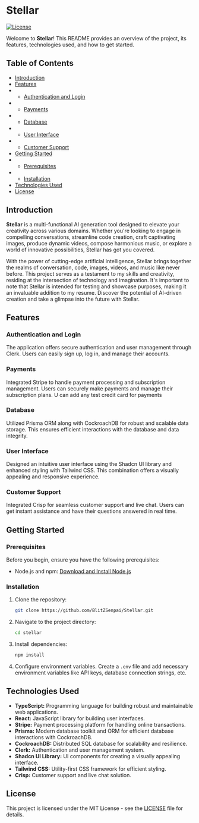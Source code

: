 # Stellar

[![License](https://img.shields.io/badge/license-MIT-blue.svg)](LICENSE)

Welcome to **Stellar**! This README provides an overview of the project, its features, technologies used, and how to get started.

## Table of Contents

- [Introduction](#introduction)
- [Features](#features)
- - [Authentication and Login](#authentication-and-login)
- - [Payments](#payments)
- - [Database](#database)
- - [User Interface](#user-interface)
- - [Customer Support](#customer-support)
- [Getting Started](#getting-started)
- - [Prerequisites](#prerequisites)
- - [Installation](#installation)
- [Technologies Used](#technologies-used)
- [License](#license)

## Introduction

**Stellar** is a multi-functional AI generation tool designed to elevate your creativity across various domains. Whether you're looking to engage in compelling conversations, streamline code creation, craft captivating images, produce dynamic videos, compose harmonious music, or explore a world of innovative possibilities, Stellar has got you covered.

With the power of cutting-edge artificial intelligence, Stellar brings together the realms of conversation, code, images, videos, and music like never before. This project serves as a testament to my skills and creativity, residing at the intersection of technology and imagination. It's important to note that Stellar is intended for testing and showcase purposes, making it an invaluable addition to my resume. Discover the potential of AI-driven creation and take a glimpse into the future with Stellar.

## Features

### Authentication and Login

The application offers secure authentication and user management through Clerk. Users can easily sign up, log in, and manage their accounts.

### Payments

Integrated Stripe to handle payment processing and subscription management. Users can securely make payments and manage their subscription plans. U can add any test credit card for payments

### Database

Utilized Prisma ORM along with CockroachDB for robust and scalable data storage. This ensures efficient interactions with the database and data integrity.

### User Interface

Designed an intuitive user interface using the Shadcn UI library and enhanced styling with Tailwind CSS. This combination offers a visually appealing and responsive experience.

### Customer Support

Integrated Crisp for seamless customer support and live chat. Users can get instant assistance and have their questions answered in real time.

## Getting Started

### Prerequisites

Before you begin, ensure you have the following prerequisites:

- Node.js and npm: [Download and Install Node.js](https://nodejs.org/)

### Installation

1. Clone the repository:
   ```bash
   git clone https://github.com/BlitZSenpai/Stellar.git
   ```

2. Navigate to the project directory:
   ```bash
   cd stellar
   ```
3. Install dependencies:

   ```bash
   npm install
   ```

4. Configure environment variables. Create a `.env` file and add necessary environment variables like API keys, database connection strings, etc.

## Technologies Used

- **TypeScript:** Programming language for building robust and maintainable web applications.
- **React:** JavaScript library for building user interfaces.
- **Stripe:** Payment processing platform for handling online transactions.
- **Prisma:** Modern database toolkit and ORM for efficient database interactions with CockroachDB.
- **CockroachDB:** Distributed SQL database for scalability and resilience.
- **Clerk:** Authentication and user management system.
- **Shadcn UI Library:** UI components for creating a visually appealing interface.
- **Tailwind CSS:** Utility-first CSS framework for efficient styling.
- **Crisp:** Customer support and live chat solution.

## License

This project is licensed under the MIT License - see the [LICENSE](LICENSE) file for details.
